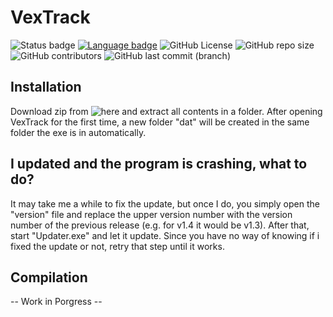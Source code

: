 # VexTrack

![Status badge](https://img.shields.io/badge/Status-Stable-green?style=for-the-badge "Development Status") [![Language badge](https://img.shields.io/badge/Language-C%23_.NET_5.0-inactive?logo=visual-studio&logoColor=ffffff&style=for-the-badge)](https://python.org "Language") 
![GitHub License](https://img.shields.io/github/license/BitTim/ValorantXPCalc?logo=github&style=for-the-badge "License")
![GitHub repo size](https://img.shields.io/github/repo-size/BitTim/ValorantXPCalc?logo=github&style=for-the-badge) ![GitHub contributors](https://img.shields.io/github/contributors/BitTim/ValorantXPCalc?logo=github&style=for-the-badge "Contributors") ![GitHub last commit (branch)](https://img.shields.io/github/last-commit/BitTim/ValorantXPCalc?logo=github&style=for-the-badge "Last commit")

## Installation
Download zip from ![here](https://github.com/BitTim/VexTrack/releases) and extract all contents in a folder. After opening VexTrack for the first time, a new folder "dat" will be created in the same folder the exe is in automatically.

## I updated and the program is crashing, what to do?
It may take me a while to fix the update, but once I do, you simply open the "version" file and replace the upper version number with the version number of the previous release (e.g. for v1.4 it would be v1.3). After that, start "Updater.exe" and let it update. Since you have no way of knowing if i fixed the update or not, retry that step until it works.

## Compilation
-- Work in Porgress --
